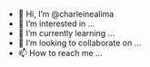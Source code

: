 - 👋 Hi, I’m @charleinealima
- 👀 I’m interested in ...
- 🌱 I’m currently learning ...
- 💞️ I’m looking to collaborate on ...
- 📫 How to reach me ...

<!---
charleinealima/charleinealima is a ✨ special ✨ repository because its `README.md` (this file) appears on your GitHub profile.
You can click the Preview link to take a look at your changes.
--->
